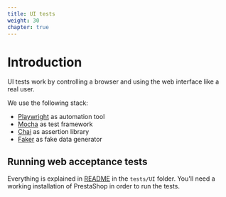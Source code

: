 ```yaml
---
title: UI tests
weight: 30
chapter: true
---
```


# Introduction

UI tests work by controlling a browser and using the web interface like a real user.

We use the following stack:

* [Playwright](https://github.com/microsoft/playwright/) as automation tool
* [Mocha](https://mochajs.org/) as test framework
* [Chai](https://www.chaijs.com/) as assertion library 
* [Faker](https://github.com/marak/Faker.js/) as fake data generator

## Running web acceptance tests

Everything is explained in [README](https://github.com/PrestaShop/PrestaShop/blob/develop/tests/UI/README.md) in the `tests/UI` folder. 
You'll need a working installation of PrestaShop in order to run the tests.
